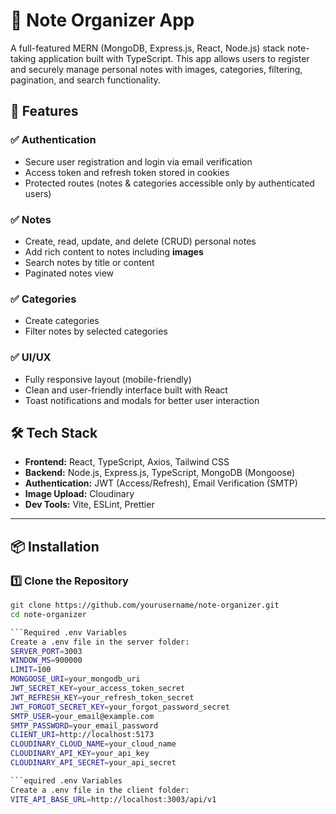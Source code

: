 # 📝 Note Organizer App

A full-featured MERN (MongoDB, Express.js, React, Node.js) stack note-taking application built with TypeScript. This app allows users to register and securely manage personal notes with images, categories, filtering, pagination, and search functionality.

## 🚀 Features

### ✅ Authentication
- Secure user registration and login via email verification
- Access token and refresh token stored in cookies
- Protected routes (notes & categories accessible only by authenticated users)

### ✅ Notes
- Create, read, update, and delete (CRUD) personal notes
- Add rich content to notes including **images**
- Search notes by title or content
- Paginated notes view

### ✅ Categories
- Create categories
- Filter notes by selected categories

### ✅ UI/UX
- Fully responsive layout (mobile-friendly)
- Clean and user-friendly interface built with React
- Toast notifications and modals for better user interaction

## 🛠 Tech Stack

- **Frontend:** React, TypeScript, Axios, Tailwind CSS
- **Backend:** Node.js, Express.js, TypeScript, MongoDB (Mongoose)
- **Authentication:** JWT (Access/Refresh), Email Verification (SMTP)
- **Image Upload:** Cloudinary
- **Dev Tools:** Vite, ESLint, Prettier

---

## 📦 Installation

### 1️⃣ Clone the Repository

```bash
git clone https://github.com/yourusername/note-organizer.git
cd note-organizer

```Required .env Variables
Create a .env file in the server folder:
SERVER_PORT=3003
WINDOW_MS=900000
LIMIT=100
MONGOOSE_URI=your_mongodb_uri
JWT_SECRET_KEY=your_access_token_secret
JWT_REFRESH_KEY=your_refresh_token_secret
JWT_FORGOT_SECRET_KEY=your_forgot_password_secret
SMTP_USER=your_email@example.com
SMTP_PASSWORD=your_email_password
CLIENT_URI=http://localhost:5173
CLOUDINARY_CLOUD_NAME=your_cloud_name
CLOUDINARY_API_KEY=your_api_key
CLOUDINARY_API_SECRET=your_api_secret

```equired .env Variables
Create a .env file in the client folder:
VITE_API_BASE_URL=http://localhost:3003/api/v1

